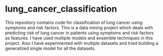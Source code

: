# lung_cancer_classification
This repository contains code for classification of lung cancer using symptoms and risk factors.
This is a data mining project which deals with predicting risk of lung cancer in patients using symptoms and risk factors as features.
I have used multiple models and ensemble techniques in this project.
Also I have experimented with multiple datasets and tried building a generalized single model for all the datasets.
